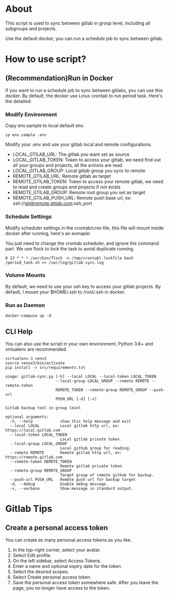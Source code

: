 # About

This script is used to sync between gitlab in group level, including all subgroups and projects.

Use the default docker, you can run a schedule job to sync between gitlab.

# How to use script?

## (Recommendation)Run in Docker

If you want to run a schedule job to sync between gitlabs, you can use this docker. By default, the docker use Linux crontab to run period task. Here's the detailed:

### Modify Environment

Copy env.sample to local default env.

```
cp env.sample .env
```

Modify your .env and use your gitlab local and remote configurations.

* LOCAL_GTILAB_URL: The gitlab you want set as source
* LOCAL_GITLAB_TOKEN: Token to access your gitlab, we need find out all your groups and projects, all the actions are read
* LOCAL_GITLAB_GROUP: Local gitlab group you sync to remote
* REMOTE_GTILAB_URL: Remote gitlab as target
* REMOTE_GTILAB_TOKEN: Token to access your remote gitlab, we need to read and create groups and projects if not exists
* REMOTE_GTILAB_GROUP: Remote root group you set as target
* REMOTE_GTILAB_PUSH_URL: Remote push base url, ex: ssh://git@remote.gitlab.com:ssh_port

### Schedule Settings

Modify scheduler settings in the crontab/cron file, this file will mount inside docker after running, here's an exmaple:

You just need to change the crontab scheduler, and ignore the command part. We use flock to lock the task to avoid duplicate running.

```
0 23 * * * /usr/bin/flock -n /tmp/crontabl.lockfile bash /period_task.sh >> /var/log/gitlab-sync.log
```

### Volume Mounts

By default, we need to use your ssh key to access your gitlab projects. By default, I mount your $HOME/.ssh to /root/.ssh in docker.

### Run as Daemon

```
docker-compuse up -d
```

## CLI Help

You can also use the script in your own environment, Python 3.6+ and virtualenv are recommended.

```
virtualenv-3 venv3
source venve3/bin/activate
pip install -r src/requirements.txt
```

```
usage: gitlab-sync.py [-h] --local LOCAL --local-token LOCAL_TOKEN
                      --local-group LOCAL_GROUP --remote REMOTE --remote-token
                      REMOTE_TOKEN --remote-group REMOTE_GROUP --push-url
                      PUSH_URL [-d] [-v]

Gitlab backup tool in group level

optional arguments:
  -h, --help            show this help message and exit
  --local LOCAL         Local gitlab http url, ex: https://local.gitlab.com
  --local-token LOCAL_TOKEN
                        Local gitlab private token.
  --local-group LOCAL_GROUP
                        Local github group for reading.
  --remote REMOTE       Remote gitlab http url, ex: https://remote.gitlab.com
  --remote-token REMOTE_TOKEN
                        Remote gitlab private token
  --remote-group REMOTE_GROUP
                        Target group of remote github for backup.
  --push-url PUSH_URL   Remote push url for backup target
  -d, --debug           Enable debug message.
  -v, --verbose         Show message in standard output.
```

# Gitlab Tips

## Create a personal access token

You can create as many personal access tokens as you like.

1. In the top-right corner, select your avatar.
2. Select Edit profile.
3. On the left sidebar, select Access Tokens.
4. Enter a name and optional expiry date for the token.
5. Select the desired scopes.
6. Select Create personal access token.
7. Save the personal access token somewhere safe. After you leave the page, you no longer have access to the token.
